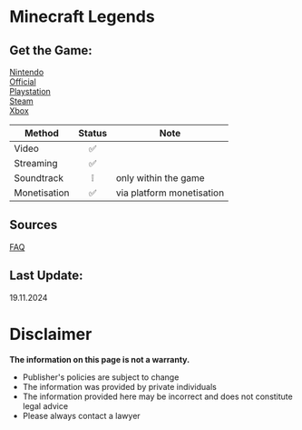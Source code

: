 # Minecraft Legends

## Get the Game:
[Nintendo](https://www.nintendo.com/store/products/minecraft-legends-switch/)  
[Official](https://www.minecraft.net/)  
[Playstation](https://store.playstation.com/concept/10000771)  
[Steam](https://store.steampowered.com/app/1928870/)  
[Xbox](https://www.xbox.com/games/store/minecraft-legends/9nf0d13rpx5l)  

|**Method**|**Status**|**Note**|
|---|:---:|---|
|Video|✅||
|Streaming|✅||
|Soundtrack|❕|only within the game|
|Monetisation|✅|via platform monetisation|

## Sources
[FAQ](https://help.minecraft.net/hc/en-us/articles/21984449056781)  

## Last Update:
19.11.2024

# Disclaimer
**The information on this page is not a warranty.**  
- Publisher's policies are subject to change
- The information was provided by private individuals
- The information provided here may be incorrect
and does not constitute legal advice
- Please always contact a lawyer
